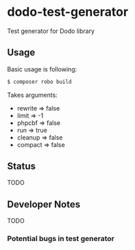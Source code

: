 # dodo-test-generator
Test generator for Dodo library

## Usage
Basic usage is following:
```bash
$ composer robo build
```

Takes arguments:
* rewrite => false
* limit => -1
* phpcbf => false
* run => true
* cleanup => false
* compact => false

## Status

TODO

## Developer Notes

TODO

### Potential bugs in test generator